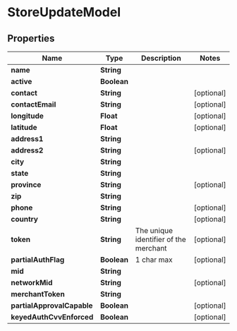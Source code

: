 
# StoreUpdateModel

## Properties
Name | Type | Description | Notes
------------ | ------------- | ------------- | -------------
**name** | **String** |  | 
**active** | **Boolean** |  | 
**contact** | **String** |  |  [optional]
**contactEmail** | **String** |  |  [optional]
**longitude** | **Float** |  |  [optional]
**latitude** | **Float** |  |  [optional]
**address1** | **String** |  | 
**address2** | **String** |  |  [optional]
**city** | **String** |  | 
**state** | **String** |  | 
**province** | **String** |  |  [optional]
**zip** | **String** |  | 
**phone** | **String** |  |  [optional]
**country** | **String** |  |  [optional]
**token** | **String** | The unique identifier of the merchant |  [optional]
**partialAuthFlag** | **Boolean** | 1 char max |  [optional]
**mid** | **String** |  | 
**networkMid** | **String** |  |  [optional]
**merchantToken** | **String** |  | 
**partialApprovalCapable** | **Boolean** |  |  [optional]
**keyedAuthCvvEnforced** | **Boolean** |  |  [optional]



